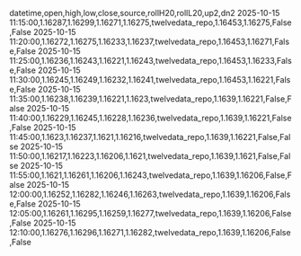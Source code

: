 datetime,open,high,low,close,source,rollH20,rollL20,up2,dn2
2025-10-15 11:15:00,1.16287,1.16299,1.16271,1.16275,twelvedata_repo,1.16453,1.16275,False,False
2025-10-15 11:20:00,1.16272,1.16275,1.16233,1.16237,twelvedata_repo,1.16453,1.16271,False,False
2025-10-15 11:25:00,1.16236,1.16243,1.16221,1.16243,twelvedata_repo,1.16453,1.16233,False,False
2025-10-15 11:30:00,1.16245,1.16249,1.16232,1.16241,twelvedata_repo,1.16453,1.16221,False,False
2025-10-15 11:35:00,1.16238,1.16239,1.16221,1.1623,twelvedata_repo,1.1639,1.16221,False,False
2025-10-15 11:40:00,1.16229,1.16245,1.16228,1.16236,twelvedata_repo,1.1639,1.16221,False,False
2025-10-15 11:45:00,1.1623,1.16237,1.1621,1.16216,twelvedata_repo,1.1639,1.16221,False,False
2025-10-15 11:50:00,1.16217,1.16223,1.16206,1.1621,twelvedata_repo,1.1639,1.1621,False,False
2025-10-15 11:55:00,1.1621,1.16261,1.16206,1.16243,twelvedata_repo,1.1639,1.16206,False,False
2025-10-15 12:00:00,1.16252,1.16282,1.16246,1.16263,twelvedata_repo,1.1639,1.16206,False,False
2025-10-15 12:05:00,1.16261,1.16295,1.16259,1.16277,twelvedata_repo,1.1639,1.16206,False,False
2025-10-15 12:10:00,1.16276,1.16296,1.16271,1.16282,twelvedata_repo,1.1639,1.16206,False,False
